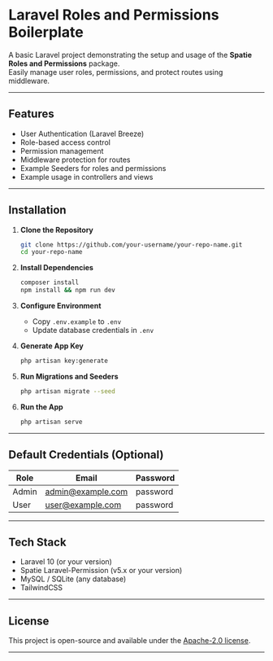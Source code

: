 # Laravel Roles and Permissions Boilerplate

A basic Laravel project demonstrating the setup and usage of the **Spatie Roles and Permissions** package.  
Easily manage user roles, permissions, and protect routes using middleware.

---

## Features

- User Authentication (Laravel Breeze)
- Role-based access control
- Permission management
- Middleware protection for routes
- Example Seeders for roles and permissions
- Example usage in controllers and views

---

## Installation

1. **Clone the Repository**
   ```bash
   git clone https://github.com/your-username/your-repo-name.git
   cd your-repo-name
   ```

2. **Install Dependencies**
   ```bash
   composer install
   npm install && npm run dev
   ```

3. **Configure Environment**
   - Copy `.env.example` to `.env`
   - Update database credentials in `.env`

4. **Generate App Key**
   ```bash
   php artisan key:generate
   ```

5. **Run Migrations and Seeders**
   ```bash
   php artisan migrate --seed
   ```

6. **Run the App**
   ```bash
   php artisan serve
   ```

---

## Default Credentials (Optional)

| Role   | Email                  | Password  |
|--------|-------------------------|-----------|
| Admin  | admin@example.com        | password  |
| User   | user@example.com         | password  |

---

## Tech Stack

- Laravel 10 (or your version)
- Spatie Laravel-Permission (v5.x or your version)
- MySQL / SQLite (any database)
- TailwindCSS

---

## License

This project is open-source and available under the [Apache-2.0 license](LICENSE).

---

